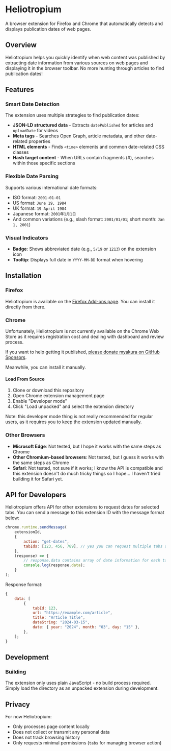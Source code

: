 # Heliotropium

A browser extension for Firefox and Chrome that automatically detects and displays publication dates of web pages.

## Overview

Heliotropium helps you quickly identify when web content was published by extracting date information from various sources on web pages and displaying it in the browser toolbar. No more hunting through articles to find publication dates!

## Features

### Smart Date Detection

The extension uses multiple strategies to find publication dates:

- **JSON-LD structured data** - Extracts `datePublished` for articles and `uploadDate` for videos
- **Meta tags** - Searches Open Graph, article metadata, and other date-related properties
- **HTML elements** - Finds `<time>` elements and common date-related CSS classes
- **Hash target content** - When URLs contain fragments (#), searches within those specific sections

### Flexible Date Parsing

Supports various international date formats:

- ISO format: `2001-01-01`
- US format: `June 19, 1984`
- UK format: `19 April 1984`
- Japanese format: `2001年1月1日`
- And common variations (e.g., slash format: `2001/01/01`; short month: `Jan 1, 2001`)

### Visual Indicators

- **Badge**: Shows abbreviated date (e.g., `5/19` or `1213`) on the extension icon
- **Tooltip**: Displays full date in `YYYY-MM-DD` format when hovering

## Installation

### Firefox

Heliotropium is available on the [Firefox Add-ons page](https://addons.mozilla.org/en-US/firefox/addon/heliotropium/). You can install it directly from there.

### Chrome

Unfortunately, Heliotropium is not currently available on the Chrome Web Store as it requires registration cost and dealing with dashboard and review process.

If you want to help getting it published, [please donate myakura on GitHub Sponsors](https://github.com/sponsors/myakura).

Meanwhile, you can install it manually.

#### Load From Source

1. Clone or download this repository
2. Open Chrome extension management page
3. Enable "Developer mode"
4. Click "Load unpacked" and select the extension directory

Note: this developer mode thing is not really recommended for regular users, as it requires you to keep the extension updated manually.

### Other Browsers

- **Microsoft Edge**: Not tested, but I hope it works with the same steps as Chrome
- **Other Chromium-based browsers**: Not tested, but I guess it works with the same steps as Chrome
- **Safari**: Not tested, not sure if it works; I know the API is compatible and this extension doesn't do much tricky things so I hope... I haven't tried building it for Safari yet.

## API for Developers

Heliotropium offers API for other extensions to request dates for selected tabs. You can send a message to this extension ID with the message format below:

```javascript
chrome.runtime.sendMessage(
	extensionId,
	{
		action: "get-dates",
		tabIds: [123, 456, 789], // yes you can request multiple tabs at once
	},
	(response) => {
		// response.data contains array of date information for each tab
		console.log(response.data);
	}
);
```

Response format:

```javascript
{
	data: [
		{
			tabId: 123,
			url: "https://example.com/article",
			title: "Article Title",
			dateString: "2024-03-15",
			date: { year: "2024", month: "03", day: "15" },
		},
	];
}
```

## Development

### Building

The extension only uses plain JavaScript - no build process required. Simply load the directory as an unpacked extension during development.

## Privacy

For now Heliotropium:

- Only processes page content locally
- Does not collect or transmit any personal data
- Does not track browsing history
- Only requests minimal permissions (`tabs` for managing browser action)
